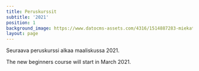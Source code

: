 ```yaml
---
title: Peruskurssit
subtitle: '2021'
position: 1
background_image: https://www.datocms-assets.com/4316/1514887283-miekat_1.jpg?auto=compress
layout: page
---
```


Seuraava peruskurssi alkaa maaliskussa 2021.

The new beginners course will start in March 2021.
